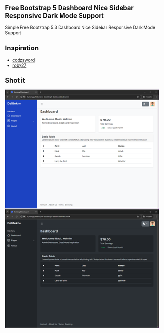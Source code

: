 ## Free Bootstrap 5 Dashboard Nice Sidebar Responsive Dark Mode Support

Simple Free Bootstrap 5.3 Dashboard Nice Sidebar Responsive Dark Mode Support

## Inspiration
* [codzsword](https://github.com/codzsword/bootstrap-admin-dashboard)
* [roby27](https://github.com/roby27/bootstrap-5-light-dark-mode-switcher)

## Shot it
![](img/ss-light.png)
![](img/ss-dark.png)
